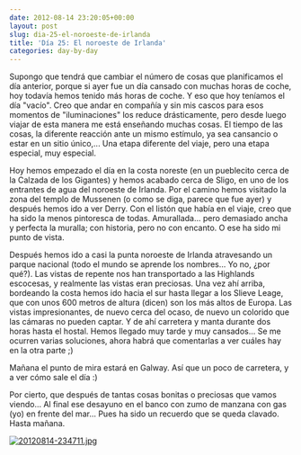 ```yaml
---
date: 2012-08-14 23:20:05+00:00
layout: post
slug: dia-25-el-noroeste-de-irlanda
title: 'Día 25: El noroeste de Irlanda'
categories: day-by-day
---
```


Supongo que tendrá que cambiar el número de cosas que planificamos el día anterior, porque si ayer fue un día cansado con muchas horas de coche, hoy todavía hemos tenido más horas de coche. Y eso que hoy teníamos el día "vacío". Creo que andar en compañía y sin mis cascos para esos momentos de "iluminaciones" los reduce drásticamente, pero desde luego viajar de esta manera me está enseñando muchas cosas. El tiempo de las cosas, la diferente reacción ante un mismo estímulo, ya sea cansancio o estar en un sitio único,... Una etapa diferente del viaje, pero una etapa especial, muy especial.

Hoy hemos empezado el día en la costa noreste (en un pueblecito cerca de la Calzada de los Gigantes) y hemos acabado cerca de Sligo, en uno de los entrantes de agua del noroeste de Irlanda. Por el camino hemos visitado la zona del templo de Mussenen (o como se diga, parece que fue ayer) y después hemos ido a ver Derry. Con el listón que había en el viaje, creo que ha sido la menos pintoresca de todas. Amurallada... pero demasiado ancha y perfecta la muralla; con historia, pero no con encanto. O ese ha sido mi punto de vista.

Después hemos ido a casi la punta noroeste de Irlanda atravesando un parque nacional (todo el mundo se aprende los nombres... Yo no, ¿por qué?). Las vistas de repente nos han transportado a las Highlands escocesas, y realmente las vistas eran preciosas. Una vez ahí arriba, bordeando la costa hemos ido hacia el sur hasta llegar a los Slieve Leage, que con unos 600 metros de altura (dicen) son los más altos de Europa. Las vistas impresionantes, de nuevo cerca del ocaso, de nuevo un colorido que las cámaras no pueden captar. Y de ahí carretera y manta durante dos horas hasta el hostal. Hemos llegado muy tarde y muy cansados... Se me ocurren varias soluciones, ahora habrá que comentarlas a ver cuáles hay en la otra parte ;)

Mañana el punto de mira estará en Galway. Así que un poco de carretera, y a ver cómo sale el día :)

Por cierto, que después de tantas cosas bonitas o preciosas que vamos viendo... Al final ese desayuno en el banco con zumo de manzana con gas (yo) en frente del mar... Pues ha sido un recuerdo que se queda clavado. Hasta mañana.

[![20120814-234711.jpg](http://blog.migueljulian.com/wp-content/uploads/20120814-234711.jpg)](http://blog.migueljulian.com/wp-content/uploads/20120814-234711.jpg)
